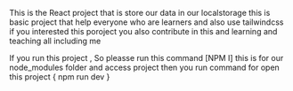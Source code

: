 This is the React project that is store our data in our localstorage this is basic project that help everyone who are learners and also use tailwindcss if you interested this poroject you also contribute in this and learning and teaching all including me 

If you run this project , So pleasse run this command [NPM I] this is for our node_modules folder and access project then you run command for open this project { npm run dev }

